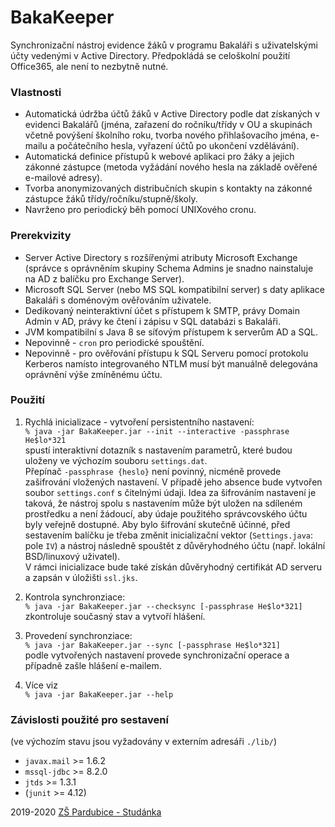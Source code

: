 # BakaKeeper
Synchronizační nástroj evidence žáků v programu Bakaláři
s uživatelskými účty vedenými v Active Directory. Předpokládá
se celoškolní použití Office365, ale není to nezbytně nutné.

### Vlastnosti
* Automatická údržba účtů žáků v Active Directory podle dat
získaných v evidenci Bakalářů (jména, zařazení do ročníku/třídy
v OU a skupinách včetně povýšení školního roku, tvorba nového
přihlašovacího jména, e-mailu a počátečního hesla, vyřazení
účtů po ukončení vzdělávání).
* Automatická definice přístupů k webové aplikaci pro žáky
a jejich zákonné zástupce (metoda vyžádání nového hesla
na základě ověřené e-mailové adresy).
* Tvorba anonymizovaných distribučních skupin s kontakty
na zákonné zástupce žáků třídy/ročníku/stupně/školy.
* Navrženo pro periodický běh pomocí UNIXového cronu.

### Prerekvizity
* Server Active Directory s rozšířenými atributy
Microsoft Exchange (správce s oprávněním skupiny Schema
Admins je snadno nainstaluje na AD z balíčku pro Exchange Server).
* Microsoft SQL Server (nebo MS SQL kompatibilní server)
s daty aplikace Bakaláři s doménovým ověřováním uživatele.
* Dedikovaný neinteraktivní účet s přístupem k SMTP,
právy Domain Admin v AD, právy ke čtení i zápisu v SQL databázi
s Bakaláři.
* JVM kompatibilní s Java 8 se síťovým přístupem k
serverům AD a SQL.
* Nepovinně - `cron` pro periodické spouštění.
* Nepovinně - pro ověřování přístupu k SQL Serveru pomocí
protokolu Kerberos namísto integrovaného NTLM musí být
manuálně delegována oprávnění výše zmíněnému účtu.

### Použití
1) Rychlá inicializace - vytvoření persistentního nastavení:<br>
`% java -jar BakaKeeper.jar --init --interactive -passphrase He$lo*321`<br>
spustí interaktivní dotazník s nastavením parametrů, které budou
uloženy ve výchozím souboru `settings.dat`.<br>Přepínač `-passphrase {heslo}`
není povinný, nicméně provede zašifrování vložených nastavení.
V případě jeho absence bude vytvořen soubor `settings.conf`
s čitelnými údaji. Idea za šifrováním nastavení je taková,
že nástroj spolu s nastavením může být uložen na sdíleném
prostředku a není žádoucí, aby údaje použitého správcovského
účtu byly veřejně dostupné. Aby bylo šifrování skutečně účinné,
před sestavením balíčku je třeba změnit inicializační vektor
(`Settings.java`: pole `IV`) a nástroj následně spouštět z
důvěryhodného účtu (např. lokální BSD/linuxový uživatel).<br>
V rámci inicializace bude také získán důvěryhodný certifikát
AD serveru a zapsán v úložišti `ssl.jks`.

2) Kontrola synchronziace:<br>
`% java -jar BakaKeeper.jar --checksync [-passphrase He$lo*321]`<br>
zkontroluje současný stav a vytvoří hlášení.

3) Provedení synchronziace:<br>
`% java -jar BakaKeeper.jar --sync [-passphrase He$lo*321]`<br>
podle vytvořených nastavení provede synchronizační operace
a případně zašle hlášení e-mailem.

4) Více viz<br>
`% java -jar BakaKeeper.jar --help`

### Závislosti použité pro sestavení
(ve výchozím stavu jsou vyžadovány v externím adresáři `./lib/`)
* `javax.mail` >= 1.6.2
* `mssql-jdbc` >= 8.2.0
* `jtds` >= 1.3.1
* (`junit` >= 4.12)

2019-2020 [ZŠ Pardubice - Studánka](https://www.zs-studanka.cz/)
